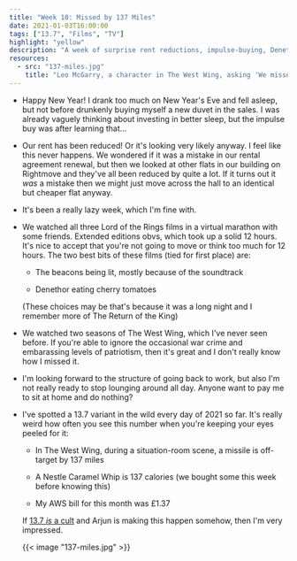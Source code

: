 ```yaml
---
title: "Week 10: Missed by 137 Miles"
date: 2021-01-03T16:00:00
tags: ["13.7", "Films", "TV"]
highlight: "yellow"
description: "A week of surprise rent reductions, impulse-buying, Denethor being bad at eating, and 45 hours in front of the TV."
resources:
  - src: "137-miles.jpg"
    title: "Leo McGarry, a character in The West Wing, asking 'We missed it by 137 miles?' and looking angry"
---
```


  * Happy New Year! I drank too much on New Year's Eve and fell asleep, but not before drunkenly buying myself a new duvet in the sales. I was already vaguely thinking about investing in better sleep, but the impulse buy was after learning that…

  * Our rent has been reduced! Or it's looking very likely anyway. I feel like this never happens. We wondered if it was a mistake in our rental agreement renewal, but then we looked at other flats in our building on Rightmove and they've all been reduced by quite a lot. If it turns out it _was_ a mistake then we might just move across the hall to an identical but cheaper flat anyway.

  * It's been a really lazy week, which I'm fine with.

  * We watched all three Lord of the Rings films in a virtual marathon with some friends. Extended editions obvs, which took up a solid 12 hours. It's nice to accept that you're not going to move or think too much for 12 hours. The two best bits of these films (tied for first place) are:

    * The beacons being lit, mostly because of the soundtrack

    * Denethor eating cherry tomatoes

    (These choices may be that's because it was a long night and I remember more of The Return of the King)

  * We watched two seasons of The West Wing, which I've never seen before. If you're able to ignore the occasional war crime and embarassing levels of patriotism, then it's great and I don't really know how I missed it.

  * I'm looking forward to the structure of going back to work, but also I'm not really ready to stop lounging around all day. Anyone want to pay me to sit at home and do nothing?

  * I've spotted a 13.7 variant in the wild every day of 2021 so far. It's really weird how often you see this number when you're keeping your eyes peeled for it:

    * In The West Wing, during a situation-room scene, a missile is off-target by 137 miles

    * A Nestle Caramel Whip is 137 calories (we bought some this week before knowing this)

    * My AWS bill for this month was £1.37

    If [13.7 _is_ a cult](https://www.thegadhian.com/posts/signs-you-have-started-a-cult/) and Arjun is making this happen somehow, then I'm very impressed.

    {{< image "137-miles.jpg" >}}
